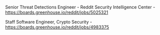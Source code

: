 Senior Threat Detections Engineer - Reddit Security Intelligence Center - https://boards.greenhouse.io/reddit/jobs/5025321

Staff Software Engineer, Crypto Security - https://boards.greenhouse.io/reddit/jobs/4983375

